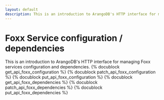 ```yaml
---
layout: default
description: This is an introduction to ArangoDB's HTTP interface for managing Foxx services configuration and dependencies
---
```

Foxx Service configuration / dependencies
=========================================

This is an introduction to ArangoDB's HTTP interface for managing Foxx services configuration and dependencies.
{% docublock get_api_foxx_configuration %}
{% docublock patch_api_foxx_configuration %}
{% docublock put_api_foxx_configuration %}
{% docublock get_api_foxx_dependencies %}
{% docublock patch_api_foxx_dependencies %}
{% docublock put_api_foxx_dependencies %}
